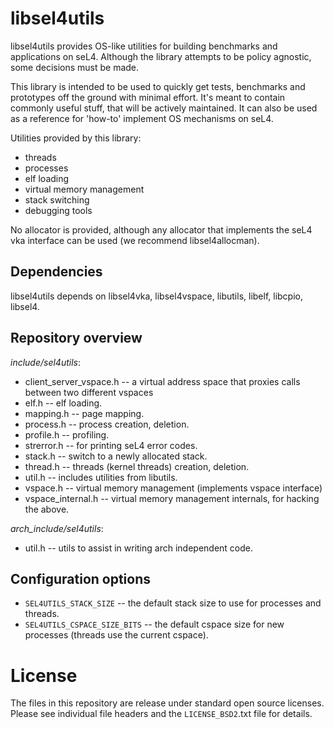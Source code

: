 <!--
    Copyright 2014, NICTA

    This software may be distributed and modified according to the terms of
    the BSD 2-Clause license. Note that NO WARRANTY is provided.
    See "LICENSE_BSD2.txt" for details.

    @TAG(NICTA_BSD)
-->

libsel4utils
=============

libsel4utils provides OS-like utilities for building benchmarks and applications on seL4.
Although the library attempts to be policy agnostic, some decisions must be made.

This library is intended to be used to quickly get tests, benchmarks and prototypes off the ground
with minimal effort. It's meant to contain commonly useful stuff, that will be actively
maintained.
It can also be used as a reference for 'how-to' implement OS mechanisms on seL4.

Utilities provided by this library:

  * threads
  * processes
  * elf loading
  * virtual memory management
  * stack switching
  * debugging tools

No allocator is provided, although any allocator that implements the seL4 vka interface can be used
(we recommend libsel4allocman). 

Dependencies
------------------

libsel4utils depends on libsel4vka, libsel4vspace, libutils, libelf, libcpio, libsel4.

Repository overview
-------------------
   
*include/sel4utils*:

  * client_server_vspace.h -- a virtual address space that proxies calls between two different 
                              vspaces
  * elf.h -- elf loading.
  * mapping.h -- page mapping.
  * process.h -- process creation, deletion.
  * profile.h -- profiling.
  * strerror.h -- for printing seL4 error codes.
  * stack.h -- switch to a newly allocated stack. 
  * thread.h -- threads (kernel threads) creation, deletion.
  * util.h -- includes utilities from libutils.
  * vspace.h -- virtual memory management (implements vspace interface)
  * vspace_internal.h -- virtual memory management internals, for hacking the above.

*arch_include/sel4utils*:

  * util.h -- utils to assist in writing arch independent code.

Configuration options
----------------------

* `SEL4UTILS_STACK_SIZE` -- the default stack size to use for processes and threads.
* `SEL4UTILS_CSPACE_SIZE_BITS` -- the default cspace size for new processes (threads use the current
                                cspace).

License
========

The files in this repository are release under standard open source licenses.
Please see individual file headers and the `LICENSE_BSD2`.txt file for details.
